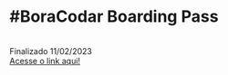 <h1>#BoraCodar Boarding Pass</h1>
<br>
Finalizado 11/02/2023
<br>
<a href="https://jkelvin001.github.io/javascript-2/boarding-pass" target="blank">Acesse o link aqui!</a>